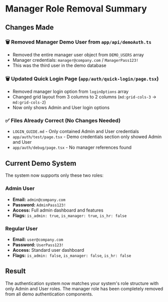 # Manager Role Removal Summary

## Changes Made

### 🗑️ Removed Manager Demo User from `app/api/demoAuth.ts`

- Removed the entire manager user object from `DEMO_USERS` array
- Manager credentials: `manager@company.com` / `ManagerPass123!`
- This was the third user in the demo database

### 🗑️ Updated Quick Login Page (`app/auth/quick-login/page.tsx`)

- Removed manager login option from `loginOptions` array
- Changed grid layout from 3 columns to 2 columns (`md:grid-cols-3` → `md:grid-cols-2`)
- Now only shows Admin and User login options

### ✅ Files Already Correct (No Changes Needed)

- `LOGIN_GUIDE.md` - Only contained Admin and User credentials
- `app/auth/test/page.tsx` - Demo credentials section only showed Admin and User
- `app/auth/debug/page.tsx` - No manager references found

## Current Demo System

The system now supports only these two roles:

### Admin User

- **Email:** `admin@company.com`
- **Password:** `AdminPass123!`
- **Access:** Full admin dashboard and features
- **Flags:** `is_admin: true`, `is_manager: true`, `is_hr: false`

### Regular User

- **Email:** `user@company.com`
- **Password:** `UserPass123!`
- **Access:** Standard user dashboard
- **Flags:** `is_admin: false`, `is_manager: false`, `is_hr: false`

## Result

The authentication system now matches your system's role structure with only Admin and User roles. The manager role has been completely removed from all demo authentication components.
